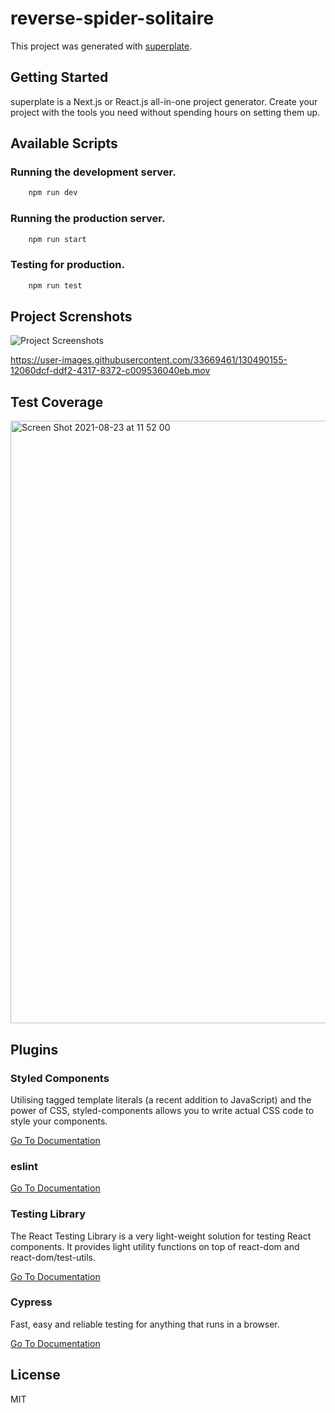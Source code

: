 # reverse-spider-solitaire


This project was generated with [superplate](https://github.com/pankod/superplate).

## Getting Started

superplate is a Next.js or React.js all-in-one project generator. Create your project with the tools you need without spending hours on setting them up.

## Available Scripts

### Running the development server.

```bash
    npm run dev
```

### Running the production server.

```bash
    npm run start
```

### Testing for production.

```bash
    npm run test
```


## Project Screnshots

![Project Screenshots](https://user-images.githubusercontent.com/33669461/130489058-7650f9c6-92fc-4361-b90c-dc4c365c9817.png)

https://user-images.githubusercontent.com/33669461/130490155-12060dcf-ddf2-4317-8372-c009536040eb.mov


## Test Coverage

<img width="964" alt="Screen Shot 2021-08-23 at 11 52 00" src="https://user-images.githubusercontent.com/33669461/130490409-2e26c7c5-aad4-4325-a8cb-2eade9f59c71.png">


## Plugins

### **Styled Components**

Utilising tagged template literals (a recent addition to JavaScript) and the power of CSS, styled-components allows you to write actual CSS code to style your components.

[Go To Documentation](https://styled-components.com/docs)


### **eslint**

[Go To Documentation]()


### **Testing Library**

The React Testing Library is a very light-weight solution for testing React components. It provides light utility functions on top of react-dom and react-dom/test-utils.

[Go To Documentation](https://testing-library.com/docs/)


### **Cypress**

Fast, easy and reliable testing for anything that runs in a browser.

[Go To Documentation](https://docs.cypress.io/guides/overview/why-cypress.html)



## License

MIT
